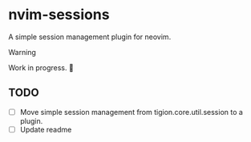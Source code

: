 # nvim-sessions
A simple session management plugin for neovim.

> [!WARNING]
> Work in progress. 🚀

## TODO
- [ ] Move simple session management from tigion.core.util.session to a plugin.
- [ ] Update readme
